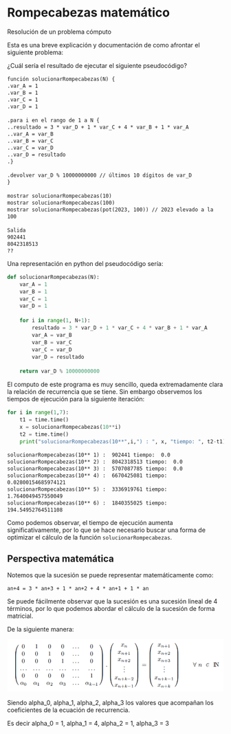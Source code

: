 # Rompecabezas matemático

Resolución de un problema cómputo

Esta es una breve explicación y documentación de como afrontar el siguiente problema:

¿Cuál sería el resultado de ejecutar el siguiente pseudocódigo?

```
función solucionarRompecabezas(N) {
.var_A = 1
.var_B = 1
.var_C = 1
.var_D = 1

.para i en el rango de 1 a N {
..resultado = 3 * var_D + 1 * var_C + 4 * var_B + 1 * var_A
..var_A = var_B
..var_B = var_C
..var_C = var_D
..var_D = resultado
.}

.devolver var_D % 10000000000 // últimos 10 dígitos de var_D
}

mostrar solucionarRompecabezas(10)
mostrar solucionarRompecabezas(100)
mostrar solucionarRompecabezas(pot(2023, 100)) // 2023 elevado a la 100

Salida
902441
8042318513
??
```

Una representación en python del pseudocódigo sería:

```python
def solucionarRompecabezas(N):
    var_A = 1
    var_B = 1
    var_C = 1
    var_D = 1

    for i in range(1, N+1):
        resultado = 3 * var_D + 1 * var_C + 4 * var_B + 1 * var_A
        var_A = var_B
        var_B = var_C
        var_C = var_D
        var_D = resultado

    return var_D % 10000000000
```

El computo de este programa es muy sencillo, queda extremadamente clara la relación de recurrencia que se tiene. Sin embargo observemos los tiempos de ejecución para la siguiente iteración:

```python
for i in range(1,7):
    t1 = time.time()
    x = solucionarRompecabezas(10**i)
    t2 = time.time()
    print("solucionarRompecabezas(10**",i,") : ", x, "tiempo: ", t2-t1)
```



```
solucionarRompecabezas(10** 1) :  902441 tiempo:  0.0
solucionarRompecabezas(10** 2) :  8042318513 tiempo:  0.0
solucionarRompecabezas(10** 3) :  5707087785 tiempo:  0.0
solucionarRompecabezas(10** 4) :  6670425081 tiempo:  0.02800154685974121
solucionarRompecabezas(10** 5) :  3336919761 tiempo:  1.7640049457550049
solucionarRompecabezas(10** 6) :  1840355025 tiempo:  194.54952764511108
```	

Como podemos observar, el tiempo de ejecución aumenta significativamente, por lo que se hace necesario buscar una forma de optimizar el cálculo de la función `solucionarRompecabezas`.

## Perspectiva matemática

Notemos que la sucesión se puede representar matemáticamente como:

```
an+4 = 3 * an+3 + 1 * an+2 + 4 * an+1 + 1 * an 
```
Se puede fácilmente observar que la sucesión es una sucesión lineal de 4 términos, por lo que podemos abordar el cálculo de la sucesión de forma matricial.

De la siguiente manera:

![Sistema matricial](/imagenes/matriz_sistema.png)

Siendo alpha_0, alpha_1, alpha_2, alpha_3 los valores que acompañan los coeficientes de la ecuación de recurrencia.

Es decir alpha_0 = 1, alpha_1 = 4, alpha_2 = 1, alpha_3 = 3

